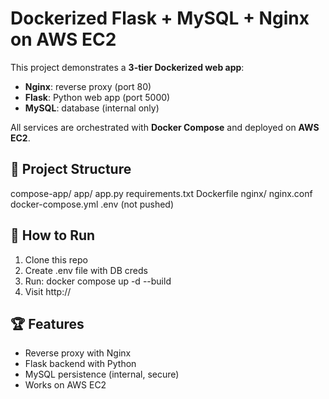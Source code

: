 # Dockerized Flask + MySQL + Nginx on AWS EC2

This project demonstrates a **3-tier Dockerized web app**:
- **Nginx**: reverse proxy (port 80)
- **Flask**: Python web app (port 5000)
- **MySQL**: database (internal only)

All services are orchestrated with **Docker Compose** and deployed on **AWS EC2**.

## 📂 Project Structure
compose-app/
  app/
    app.py
    requirements.txt
    Dockerfile
  nginx/
    nginx.conf
  docker-compose.yml
  .env (not pushed)

## 🚀 How to Run
1. Clone this repo
2. Create .env file with DB creds
3. Run:
   docker compose up -d --build
4. Visit http://<ec2-ip>

## 🏆 Features
- Reverse proxy with Nginx
- Flask backend with Python
- MySQL persistence (internal, secure)
- Works on AWS EC2

